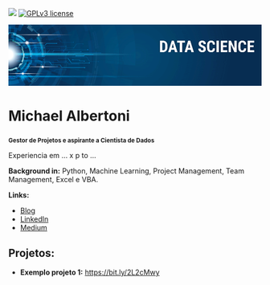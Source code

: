 [![](https://img.shields.io/badge/python-3.7+-blue.svg)](https://www.python.org/downloads/release/python-365/) [![GPLv3 license](https://img.shields.io/badge/License-GPLv3-blue.svg)](http://perso.crans.org/besson/LICENSE.html)

<p align="center">
  <img src="banner.png" >
</p>

# Michael Albertoni
<sub>**Gestor de Projetos e aspirante a Cientista de Dados**</sub>

Experiencia em ... x p to ...

**Background in:** Python, Machine Learning, Project Management, Team Management, Excel e VBA.

**Links:**
* [Blog](http://sigmoidal.ai)
* [LinkedIn](https://br.linkedin.com/in/michael-felipe-albertoni-mba-capm-576b0287)
* [Medium](https://www.medium.com)


## Projetos:

* **Exemplo projeto 1:** https://bit.ly/2L2cMwy
